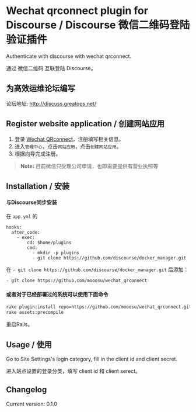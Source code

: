 # Wechat qrconnect plugin for Discourse / Discourse 微信二维码登陆验证插件

Authenticate with discourse with wechat qrconnect.

通过 微信二维码 互联登陆 Discourse。

## 为高效运维论坛编写

论坛地址: http://discuss.greatops.net/

## Register website application / 创建网站应用

1. 登录 [Wechat QRconnect](https://open.weixin.qq.com/)，注册填写相关信息。
2. 进入`管理中心`，点击`网站应用`，点击`创建网站应用`。
3. 根据向导完成注册。

> **Note:**
> 目前微信只受理公司申请，也即需要提供有营业执照等


## Installation / 安装

#### 与Discourse同步安装
在 `app.yml` 的

    hooks:
      after_code:
        - exec:
            cd: $home/plugins
            cmd:
              - mkdir -p plugins
              - git clone https://github.com/discourse/docker_manager.git

在 `- git clone https://github.com/discourse/docker_manager.git` 后添加：

    - git clone https://github.com/mooosu/wechat_qrconnect

#### 或者对于已经部署过的系统可以使用下面命令

```bash
rake plugin:install repo=https://github.com/mooosu/wechat_qrconnect.git
rake assets:precompile
```
重启Rails。


## Usage / 使用

Go to Site Settings's login category, fill in the client id and client secret.

进入站点设置的登录分类，填写 client id 和 client serect。

## Changelog

Current version: 0.1.0
